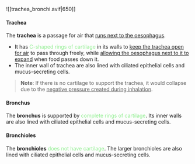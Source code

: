 ![[trachea_bronchi.avif|650]]
#### Trachea
The **trachea** is a passage for air that <u>runs next to the oesophagus</u>.
- It has <span style="color: lightgreen">C-shaped rings of cartilage</span> in its walls to <u>keep the trachea open for air</u> to pass through freely, while <u>allowing the oesophagus next to it to expand</u> when food passes down it.
- The inner wall of trachea are also lined with ciliated epithelial cells and mucus-secreting cells.

> **Note**:
> If there is no cartilage to support the trachea, it would collapse due to the <u>negative pressure created during inhalation</u>.

#### Bronchus
The **bronchus** is supported by <span style="color: lightgreen">complete rings of cartilage</span>. Its inner walls are also lined with ciliated epithelial cells and mucus-secreting cells.

#### Bronchioles
The **bronchioles** <span style="color: lightgreen">does not have cartilage</span>. The larger bronchioles are also lined with ciliated epithelial cells and mucus-secreting cells.
